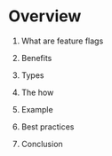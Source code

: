 # Overview

<ol>
  <li><p>What are feature flags</p></li>
  <li><p>Benefits</p></li>
  <li><p>Types</p></li>
  <li><p>The how</p></li>
  <li><p>Example</p></li>
  <li><p>Best practices</p></li>
  <li><p>Conclusion</p></li>
</ol>

<!-- ./components/SelfPromo.vue -->
<SelfPromo />

<style>
  .slidev-layout.intro h1 {
    color: var(--slidev-theme-primary);
  }
</style>

<!--
Some comment
-->